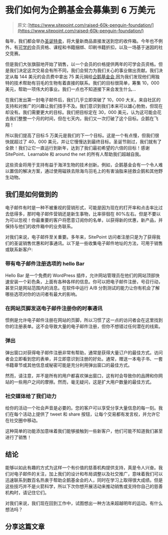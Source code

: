 # 我们如何为企鹅基金会募集到 6 万美元

> 原文:[https://www.sitepoint.com/raised-60k-penguin-foundation/](https://www.sitepoint.com/raised-60k-penguin-foundation/)

每年，我们都会举办[圣诞特卖](https://www.sitepoint.com/premium/library/)，将大量新商品直接发送到您的收件箱。今年也不例外，有[可学的](http://learnable.com)会员资格、课程和书籍捆绑、印刷书籍折扣，以及一场基于迷因的社交竞赛。

但是我们大张旗鼓地开始了销售，以一个会员的价格提供两年的可学会员资格。但是我们决定这次交易会有所不同，我们会努力为我们关心的事业做出贡献。我们决定从每 144 美元的会员费中拿出 75 美元捐给[企鹅基金会](http://penguinfoundation.org.au/),因为我们发现他们用独特的技术帮助有羽毛的生物有着直接的联系。我们的目标很简单，筹集 10，000 美元，帮助一项伟大的事业。我们一点也不知道接下来会发生什么…

在我们发出第一封电子邮件后，我们几乎立即突破了 10，000 大关。来自社区的支持和对推广的兴趣让我们措手不及。我们意识到我们本来可以雄心勃勃，但现在却没有。我们需要更大的目标。我们把目标定在 30，000 美元，认为这可能会花去我们整整一个月的时间，但在七天内，我们又一次打破了这个目标。企鹅在飞翔！

所以我们提高了目标:5 万美元是我们的下一个目标。这是一个有点慢，但我们很快就超过了 40，000 美元，并让它慢慢达到最终目标。圣诞节刚过，我们就有了全款！我们让它一直运行到新年，达到了我们最初希望的六倍的目标！感谢 SitePoint、Learnable 和 around the net 的所有人帮助我们超越自我。

这些资金将用于支持有益于海洋生物的技术创新。例如，企鹅基金会有一个令人难以置信的解决方案，通过使用磁铁去除海鸟羽毛上的有害油脂来拯救企鹅和其他野生动物。

## 我们是如何做到的

电子邮件有时是一种不被重视的营销形式，可能是因为现在的打开率和点击率比过去低得多，那时电子邮件营销还是新生事物，比率徘徊在 80%左右。但是不要以为可以忽视！你最重要的客户将愿意订阅你的名单，以获得新的优惠，新产品，并保持与他们的收件箱中的业务联系。

对我们来说，电子邮件至关重要。多年来，SitePoint 访问者注册只是为了获得我们的圣诞销售优惠和时事通讯。以下是一些收集电子邮件地址的方法，可用于销售或联系新客户:

### 带有电子邮件注册选项的 hello Bar

Hello Bar 是一个免费的 WordPress 插件，允许网站管理员在他们的网站顶部快速安装一个彩色条，上面有各种各样的信息。你可以把电子邮件注册，号召行动，甚至只是网站范围内的消息。在软件中运行 A/B 分割测试的能力让你有机会了解哪些选项对你的访问者有最大的影响。

### 在网站页脚发送电子邮件注册你的时事通讯

惯例是允许电子邮件注册在网站的页脚，所以习惯了这一点的访问者会在这里找到你的注册表单。这不会导致大量的电子邮件注册，但你不想错过任何潜在的线索。

### 弹出

弹出窗口对获得电子邮件注册非常有帮助，通常是获得大量订户的最佳方式。访问者会立即看到您的表单，并立即意识到注册的好处。通常，赠送一本电子书、一套书籍章节或其他信息或秘密可能是充分利用弹出窗口的最佳方式。

然而，请注意，并不是所有的用户都喜欢弹出窗口，这有时会导致你的品牌和你网站的一些用户之间的摩擦。然而，毫无疑问，这是扩大用户数量的最佳方式。

### 社交媒体给了我们动力

给你的活动一个社会声音是必要的。您的客户可以享受分享大量信息的每一刻。我们在每个活动上提供了 tweet 和 share 按钮，让每个交易都有发言权，并允许它在社交圈中移动。

这种简单的功能添加意味着我们能够接触到一些新客户，他们可能不知道我们甚至进行了销售！

## 结论

能够以如此有趣的方式为这样一个有价值的慈善机构提供支持，真是令人兴奋。我们对电子邮件的关注，加上我们的设计和布局调整以及社交推广，意味着我们可以迅速联系到数百名热衷于帮助企鹅基金会的人，同时在学习上取得很大成绩。但是这些技巧并不是火箭科学，所以下次你想开展活动来推动销售或支持你自己的慈善机构时，请记住它们。

对我们来说，我们现在回到工作中，试图想出一种方法来超越明年的运动。有什么想法吗？

## 分享这篇文章